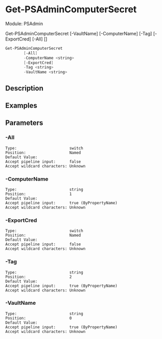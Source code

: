 ﻿# Get-PSAdminComputerSecret
Module: PSAdmin


Get-PSAdminComputerSecret [-VaultName] <string> [-ComputerName] <string> [-Tag] <string> [-ExportCred] [-All] [<CommonParameters>]


``` powershell
Get-PSAdminComputerSecret
        [-All]
        -ComputerName <string>
        [-ExportCred]
        -Tag <string>
        -VaultName <string>
```

## Description


## Examples
## Parameters

### \-All

```
Type:                       switch  
Position:                   Named  
Default Value:                
Accept pipeline input:      false  
Accept wildcard characters: Unknown  
```
### \-ComputerName

```
Type:                       string  
Position:                   1  
Default Value:                
Accept pipeline input:      true (ByPropertyName)  
Accept wildcard characters: Unknown  
```
### \-ExportCred

```
Type:                       switch  
Position:                   Named  
Default Value:                
Accept pipeline input:      false  
Accept wildcard characters: Unknown  
```
### \-Tag

```
Type:                       string  
Position:                   2  
Default Value:                
Accept pipeline input:      true (ByPropertyName)  
Accept wildcard characters: Unknown  
```
### \-VaultName

```
Type:                       string  
Position:                   0  
Default Value:                
Accept pipeline input:      true (ByPropertyName)  
Accept wildcard characters: Unknown  
```
